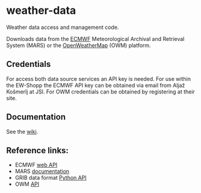 # weather-data
Weather data access and management code.

Downloads data from the [ECMWF](https://www.ecmwf.int/) Meteorological Archival and Retrieval System (MARS) or the [OpenWeatherMap](https://openweathermap.org) (OWM) platform.

## Credentials
For access both data source services an API key is needed. For use within the EW-Shopp the ECMWF API key can be obtained via email from Aljaž Košmerlj at JSI. For OWM credentials can be obtained by registering at their site.

## Documentation
See the [wiki](https://github.com/JozefStefanInstitute/weather-data/wiki).

## Reference links:
- ECMWF [web API](https://software.ecmwf.int/wiki/display/WEBAPI/ECMWF+Web+API+Home)
- MARS [documentation](https://software.ecmwf.int/wiki/display/UDOC/MARS+user+documentation)
- GRIB data format [Python API](https://software.ecmwf.int/wiki/display/ECC/ecCodes+Home)
- OWM [API](https://openweathermap.org/api)
